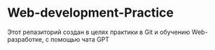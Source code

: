 # Web-development-Practice
Этот репазиторий создан в целях практики в Git и обучению Web-разработке, с помощью чата GPT
